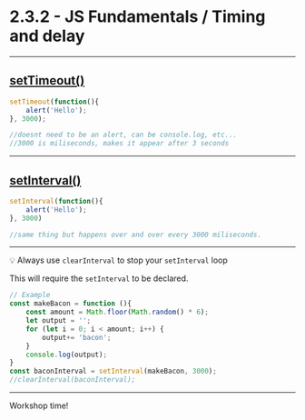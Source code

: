 # 2.3.2 - JS Fundamentals / Timing and delay

---

## [setTimeout()](https://www.w3schools.com/jsref/met_win_settimeout.asp)

```js
setTimeout(function(){
    alert('Hello');
}, 3000);

//doesnt need to be an alert, can be console.log, etc...
//3000 is miliseconds, makes it appear after 3 seconds
```

---

## [setInterval()](https://www.w3schools.com/jsref/met_win_setinterval.asp)

```js
setInterval(function(){
    alert('Hello');
}, 3000)

//same thing but happens over and over every 3000 miliseconds.
```

---

💡 Always use `clearInterval` to stop your `setInterval` loop

This will require the `setInterval` to be declared.

```js
// Example
const makeBacon = function (){
    const amount = Math.floor(Math.random() * 6);
    let output = '';
    for (let i = 0; i < amount; i++) {
        output+= 'bacon';
    }
    console.log(output);
}
const baconInterval = setInterval(makeBacon, 3000);
//clearInterval(baconInterval);
```

---

Workshop time!
